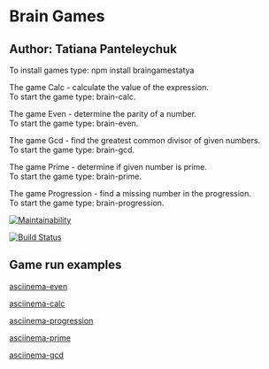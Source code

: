 # Brain Games #
## Author: Tatiana Panteleychuk ##

To install games type: npm install braingamestatya

The game Calc -  calculate the value of the expression.<br>
To start the game type: brain-calc.

The game Even - determine the parity of a number.<br>
To start the game type: brain-even.

The game Gcd - find the greatest common divisor of given numbers.<br>
To start the game type: brain-gcd.

The game Prime - determine if given number is prime.<br>
To start the game type: brain-prime.

The game Progression - find a missing number in the progression.<br>
To start the game type: brain-progression.


[![Maintainability](https://api.codeclimate.com/v1/badges/096f7726c6cca5541c82/maintainability)](https://codeclimate.com/github/Aresla/project-lvl1-s508/maintainability)

[![Build Status](https://travis-ci.org/Aresla/project-lvl1-s508.svg?branch=master)](https://travis-ci.org/Aresla/project-lvl1-s508)

## Game run examples ##

[asciinema-even](https://asciinema.org/a/14m7nC2hmcA4y1nXkIKBFVH8h)

[asciinema-calc](https://asciinema.org/a/0TkhWnugJYlmc74B5UGsvZSS1)

[asciinema-progression](https://asciinema.org/a/VYYV7l4PGEAC2iVUKY2Fk5uc1)

[asciinema-prime](https://asciinema.org/a/CELAkKdembR2PDuEbyLnV30n1)

[asciinema-gcd](https://asciinema.org/a/GJmTu9HaLYp32hWVF81Xi1KhC)